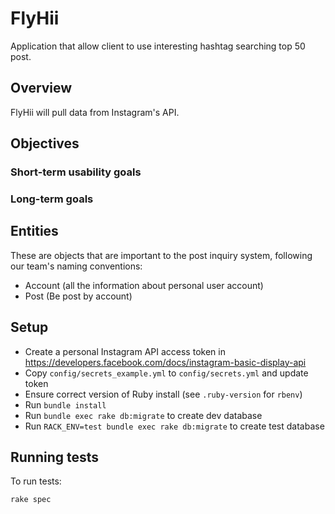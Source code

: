 # FlyHii

Application that allow client to use interesting hashtag searching top 50 post.

## Overview

FlyHii will pull data from Instagram's API.

## Objectives

### Short-term usability goals

### Long-term goals

## Entities

These are objects that are important to the post inquiry system, following our team's naming conventions:

- Account (all the information about personal user account)
- Post (Be post by account)

## Setup

- Create a personal Instagram API access token in https://developers.facebook.com/docs/instagram-basic-display-api
- Copy `config/secrets_example.yml` to `config/secrets.yml` and update token
- Ensure correct version of Ruby install (see `.ruby-version` for `rbenv`)
- Run `bundle install`
- Run `bundle exec rake db:migrate` to create dev database
- Run `RACK_ENV=test bundle exec rake db:migrate` to create test database

## Running tests

To run tests:

```shell
rake spec
```
